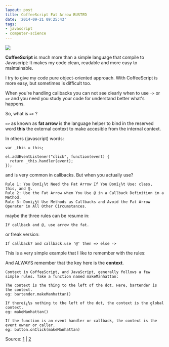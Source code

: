 ```yaml
---
layout: post
title: CoffeeScript Fat Arrow BUSTED
date: '2014-09-21 09:25:43'
tags:
- javascript
- computer-science
---
```


![](http://i.imgur.com/LScXF4p.png)

**CoffeeScript** is much more than a simple language that compile to Javascript: It makes my code clean, readable and more easy to maintainable.

I try to give my code pure object-oriented approach. With CoffeeScript is more easy, but sometimes is difficult too.

When you're handling callbacks you can not see clearly when to use `->` or `=>` and you need you study your code for understand better what's happens.

So, what is `=>` ?

`=>` as known as **fat arrow** is the language helper to bind in the reserved word **this** the external context to make accesible from the internal context.

In others (javascript) words:

```
var _this = this;

el.addEventListener("click", function(event) {
  return _this.handler(event);
});
```

and is very common in callbacks. But when you actually use?


	Rule 1: You Donï¿½t Need the Fat Arrow If You Donï¿½t Use: class, this, and @.
	Rule 2: Use the Fat Arrow when You Use @ in a Callback Definition in a Method.
	Rule 3: Donï¿½t Use Methods as Callbacks and Avoid the Fat Arrow Operator in All Other Circumstances.
    
maybe the three rules can be resume in:

	If callback and @, use arrow the fat.
    
or freak version:

	If callback? and callback.use '@' then => else ->
    

This is a very simple example that I like to remember with the rules:

<script src="https://gist.github.com/MichaelJosephKramer/6991081816575972a2ad.js"></script>

And ALWAYS remember that the key here is the **context**.

    Context in CoffeeScript, and JavaScript, generally follows a few simple rules. Take a function named makeManhattan:

    The context is the thing to the left of the dot. Here, bartender is the context.
    eg: bartender.makeManhattan()

    If thereï¿½s nothing to the left of the dot, the context is the global context.
    eg: makeManhattan()

    If the function is an event handler or callback, the context is the event owner or caller.
    eg: button.onClick(makeManhattan)

<space-medium></space-medium>

Source: [1](http://michaeljosephkramer.com/2013/03/12/the-simplified-fat-arrow-guide-for-coffeescript/) | [2](http://maxrohde.com/2014/03/20/coffeescript-fat-arrow-explained/)